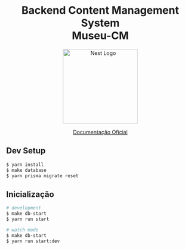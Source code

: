 <h1 align="center">Backend Content Management System</br>Museu-CM</h1>

<p align="center">
  <a href="http://nestjs.com/" target="blank"><img src="https://nestjs.com/img/logo-small.svg" width="200" alt="Nest Logo" /></a>
</p>
<p align="center">
  <a href="https://docs.nestjs.com/v9/" target="_blank">
    Documentação Oficial
  </a>
</p>


## Dev Setup

```bash
$ yarn install
$ make database
$ yarn prisma migrate reset
```

## Inicialização

```bash
# development
$ make db-start
$ yarn run start

# watch mode
$ make db-start
$ yarn run start:dev
```